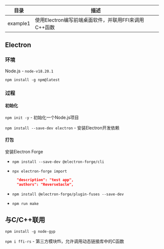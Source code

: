 | 目录     | 描述                                                 |
| -------- | ---------------------------------------------------- |
| example1 | 使用Electron编写前端桌面软件，并联用FFI来调用C++函数 |

## Electron

### 环境

Node.js - `node-v18.20.1`

`npm install -g npm@latest`

### 过程

#### 初始化

`npm init -y` - 初始化一个Node.js项目

`npm install --save-dev electron` - 安装Electron开发依赖

#### 打包

安装Electron Forge

- `npm install --save-dev @electron-forge/cli`

- `npx electron-forge import`

  ```json ./packate.json
    "description": "test app",
    "authors": "ReverseSacle",
  ```

- `npm install @electron-forge/plugin-fuses --save-dev`

- `npm run make`



## 与C/C++联用

`npm install -g node-gyp`

`npm i ffi-rs` - 第三方模块ffi，允许调用动态链接库中的C函数
